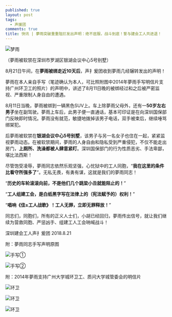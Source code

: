 ```yaml
---
published: true
layout: post
tags:
  - 声援团
comments: true
title: 快讯 | 夢雨突破重重阻拦发出声明：绝不屈服，战斗到底！誓与建会工人共进退！
---
```


![梦雨][4]

（夢雨被软禁在深圳市罗湖区银湖会议中心5号别墅）

8月21日午间，在**夢雨被绑走近10天后**，声扌爰团收到夢雨几经辗转发出的声明！

夢雨在本人亲自手写（笔迹确认为本人，可比照附图中2014年夢雨手写明信片支持广州环卫工的照片）的声明中，讲述了8月11日晚的被绑经过和之后被严密监视、严重限制人身自由的遭遇。

8月11日当晚，夢雨被绑到一辆黑色SUV上。车上除夢雨父母外，还有一**50岁左右男子**坐在副驾驶。夢雨上车后，此男子便一直通话，基本可印证是在向深圳国保部门反映即时情况。夢雨没有就范，敏捷地拨掉该男子电话，双手被束后，继续唾骂绑架犯。

后夢雨被软禁在**银湖会议中心5号别墅**，该男子与另一名女子也住在一起，紧紧监视夢雨动态。在被软禁期间，夢雨的人身自由和隐私受到严重侵犯，不仅不能走出房门，**上厕所、洗澡都被人肆意紧盯**。深圳国保部门的行为性质恶劣、手法卑鄙，堪比法西斯！

尽管饱受凌辱，夢雨同志依然乐观坚强，心忧狱中的工人同胞，“**我在这里的条件比看守所强多了**”。无私无畏，有勇有谋，这就是我们的夢雨同志！

“**历史的车轮滚滚向前，不是他们几个跳梁小丑就能阻止的！**”

“**工人组建工会，是白纸黑字写在法律上的（宪法赋予的）权利！**”

“**唱响《佳±工人战歌》！工人无罪，立即无罪释放！**”

同志们，同胞们，所有的正义人士们，小胡已经回归，夢雨传出信号，就让我们继续为营救同胞、严惩凶手、组建工人工会呐喊战斗！

深圳建会工人声扌爰团
2018.8.21      

附：夢雨同志手写声明原图

![手写①][1]

![手写②][2]

附：2014年夢雨支持广州大学城环卫工、质问大学城管委会的明信片

![环卫][3]


![环卫][5]

![环卫][6]

[1]: https://upload.cc/i1/2018/08/21/QD018B.png
[2]: https://upload.cc/i1/2018/08/21/7lRN6u.png
[3]: https://upload.cc/i1/2018/08/21/ZIs6iu.png
[4]: https://upload.cc/i1/2018/08/21/FiGplS.png
[5]: https://upload.cc/i1/2018/08/21/39ytU0.png
[6]: https://upload.cc/i1/2018/08/21/EqUIs0.png
